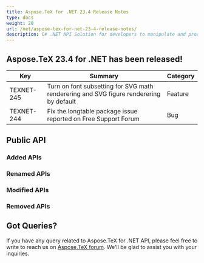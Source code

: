 ```yaml
---
title: Aspose.TeX for .NET 23.4 Release Notes
type: docs
weight: 20
url: /net/aspose-tex-for-net-23-4-release-notes/
description: C# .NET API Solution for developers to manipulate and process TeX and LaTeX files. Release Notes of Aspose.TeX API solution for .NET | Release 2023.04
---
```


## Aspose.TeX 23.4 for .NET has been released!

 
| Key | Summary | Category |
|---|---|---|
| TEXNET-245 | Turn on font subsetting for SVG math renderering and SVG figure renderering by default | Feature |
| TEXNET-244 | Fix the longtable package issue reported on Free Support Forum | Bug |
 
## Public API
### Added APIs

### Renamed APIs

### Modified APIs

### Removed APIs

## Got Queries?
If you have any query related to Aspose.TeX for .NET API, please feel free to write to reach us on [Aspose.TeX forum](https://forum.aspose.com/c/tex/). We'll be glad to assist you with your inquiries.
